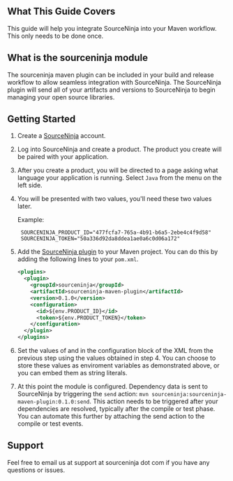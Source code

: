 What This Guide Covers
-------------------------
This guide will help you integrate SourceNinja into your Maven workflow. This only needs to be done once.

What is the sourceninja module
---------------------------
The sourceninja maven plugin can be included in your build and release workflow to allow seamless integration with SourceNinja. The SourceNinja plugin will send all of your artifacts and versions to SourceNinja to begin managing your open source libraries.

Getting Started
---------------
1. Create a [SourceNinja](http://sourceninja.com) account.

2. Log into SourceNinja and create a product. The product you create will be paired with your application.

3. After you create a product, you will be directed to a page asking what language your application is running. Select `Java` from the menu on the left side.

4. You will be presented with two values, you'll need these two values later.

  	Example:

		SOURCENINJA_PRODUCT_ID="477fcfa7-765a-4b91-b6a5-2ebe4c4f9d58"
		SOURCENINJA_TOKEN="50a336d92da8ddea1ae0a6c0d06a172"

5. Add the [SourceNinja plugin](https://github.com/SourceNinja/sourceninja-maven) to your Maven project. You can do this by adding the following lines to your `pom.xml`.

    ```xml
    <plugins>
      <plugin>
	  	<groupId>sourceninja</groupId>
	  	<artifactId>sourceninja-maven-plugin</artifactId>
        <version>0.1.0</version>
		<configuration>
		  <id>${env.PRODUCT_ID}</id>
		  <token>${env.PRODUCT_TOKEN}</token>
		</configuration>
      </plugin>
    </plugins>
   ```

6. Set the values of <id> and <token> in the configuration block of the XML from the previous step using the values obtained in step 4. You can choose to store these values as enviroment variables as demonstrated above, or you can embed them as string literals.

7. At this point the module is configured. Dependency data is sent to SourceNinja by triggering the ```send``` action:  ```mvn sourceninja:sourceninja-maven-plugin:0.1.0:send```.  This action needs to be triggered after your dependencies are resolved, typically after the compile or test phase. You can automate this further by attaching the send action to the compile or test events.


Support
-------
Feel free to email us at support at sourceninja dot com if you have any questions or issues.